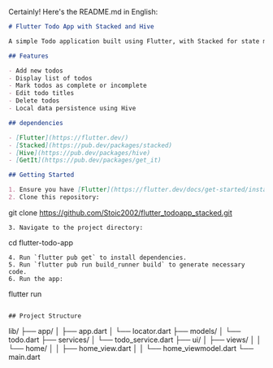Certainly! Here's the README.md in English:

```markdown
# Flutter Todo App with Stacked and Hive

A simple Todo application built using Flutter, with Stacked for state management and Hive for local data storage.

## Features

- Add new todos
- Display list of todos
- Mark todos as complete or incomplete
- Edit todo titles
- Delete todos
- Local data persistence using Hive

## dependencies

- [Flutter](https://flutter.dev/)
- [Stacked](https://pub.dev/packages/stacked)
- [Hive](https://pub.dev/packages/hive)
- [GetIt](https://pub.dev/packages/get_it)

## Getting Started

1. Ensure you have [Flutter](https://flutter.dev/docs/get-started/install) installed.
2. Clone this repository:
   ```
   git clone https://github.com/Stoic2002/flutter_todoapp_stacked.git
   ```
3. Navigate to the project directory:
   ```
   cd flutter-todo-app
   ```
4. Run `flutter pub get` to install dependencies.
5. Run `flutter pub run build_runner build` to generate necessary code.
6. Run the app:
   ```
   flutter run
   ```

## Project Structure

```
lib/
  ├── app/
  │   ├── app.dart
  │   └── locator.dart
  ├── models/
  │   └── todo.dart
  ├── services/
  │   └── todo_service.dart
  ├── ui/
  │   ├── views/
  │   │   └── home/
  │   │       ├── home_view.dart
  │   │       └── home_viewmodel.dart
  └── main.dart
```